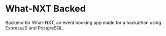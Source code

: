 # What-NXT Backed

Backend for What-NXT, an event booking app made for a hackathon using ExpressJS and PostgreSQL
